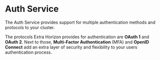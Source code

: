 # Auth Service

The Auth Service provides support for multiple authentication methods and protocols to your cluster.

The protocols Extra Horizon provides for authentication are **OAuth 1** and **OAuth 2**. Next to those, **Multi-Factor Authentication** (MFA) and **OpenID Connect** add an extra layer of security and flexibility to your users authentication process.&#x20;
